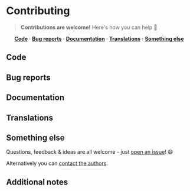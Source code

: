 # Contributing

> **Contributions are welcome!** Here's how you can help :raised_hands:

<p align="center">
<b><a href="#code">Code</a></b>
·
<b><a href="#bug-reports">Bug reports</a></b>
·
<b><a href="#documentation">Documentation</a></b>
·
<b><a href="#translations">Translations</a></b>
·
<b><a href="#something-else">Something else</a></b>
</p>

## Code

## Bug reports

## Documentation

## Translations

## Something else

Questions, feedback & ideas are all welcome - just [open an issue](https://github.com/davisonio/davison.io/issues)! :smile:

Alternatively you can [contact the authors](https://github.com/davisonio/davison.io#authors).

## Additional notes
